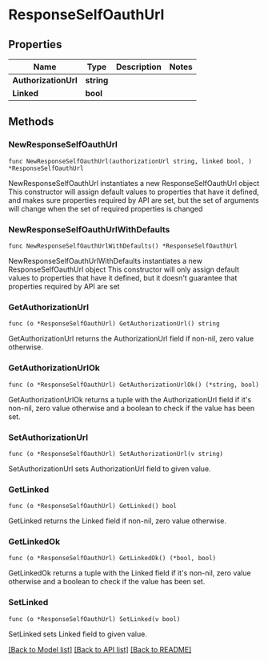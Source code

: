 # ResponseSelfOauthUrl

## Properties

Name | Type | Description | Notes
------------ | ------------- | ------------- | -------------
**AuthorizationUrl** | **string** |  | 
**Linked** | **bool** |  | 

## Methods

### NewResponseSelfOauthUrl

`func NewResponseSelfOauthUrl(authorizationUrl string, linked bool, ) *ResponseSelfOauthUrl`

NewResponseSelfOauthUrl instantiates a new ResponseSelfOauthUrl object
This constructor will assign default values to properties that have it defined,
and makes sure properties required by API are set, but the set of arguments
will change when the set of required properties is changed

### NewResponseSelfOauthUrlWithDefaults

`func NewResponseSelfOauthUrlWithDefaults() *ResponseSelfOauthUrl`

NewResponseSelfOauthUrlWithDefaults instantiates a new ResponseSelfOauthUrl object
This constructor will only assign default values to properties that have it defined,
but it doesn't guarantee that properties required by API are set

### GetAuthorizationUrl

`func (o *ResponseSelfOauthUrl) GetAuthorizationUrl() string`

GetAuthorizationUrl returns the AuthorizationUrl field if non-nil, zero value otherwise.

### GetAuthorizationUrlOk

`func (o *ResponseSelfOauthUrl) GetAuthorizationUrlOk() (*string, bool)`

GetAuthorizationUrlOk returns a tuple with the AuthorizationUrl field if it's non-nil, zero value otherwise
and a boolean to check if the value has been set.

### SetAuthorizationUrl

`func (o *ResponseSelfOauthUrl) SetAuthorizationUrl(v string)`

SetAuthorizationUrl sets AuthorizationUrl field to given value.


### GetLinked

`func (o *ResponseSelfOauthUrl) GetLinked() bool`

GetLinked returns the Linked field if non-nil, zero value otherwise.

### GetLinkedOk

`func (o *ResponseSelfOauthUrl) GetLinkedOk() (*bool, bool)`

GetLinkedOk returns a tuple with the Linked field if it's non-nil, zero value otherwise
and a boolean to check if the value has been set.

### SetLinked

`func (o *ResponseSelfOauthUrl) SetLinked(v bool)`

SetLinked sets Linked field to given value.



[[Back to Model list]](../README.md#documentation-for-models) [[Back to API list]](../README.md#documentation-for-api-endpoints) [[Back to README]](../README.md)


